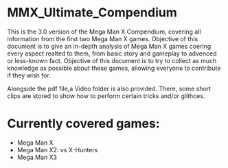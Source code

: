 # MMX_Ultimate_Compendium
This is the 3.0 version of the Mega Man X Compendium, covering all information 
from the first  two Mega Man X games.
Objective of this document is to give an in-depth analysis of Mega Man X games
coering every aspect realted to them, from basic story and gameplay
to advenced or less-known fact. Objective of this document is to try to collect 
as much knowledge as possible about these games, allowing everyone to contribute 
if they wish for.

Alongside the pdf file,a Video folder is also provided. There, some short clips 
are stored to show how to perform certain tricks and/or glithces.

# Currently covered games:
- Mega Man X
- Mega Man X2: vs X-Hunters
- Mega Man X3
